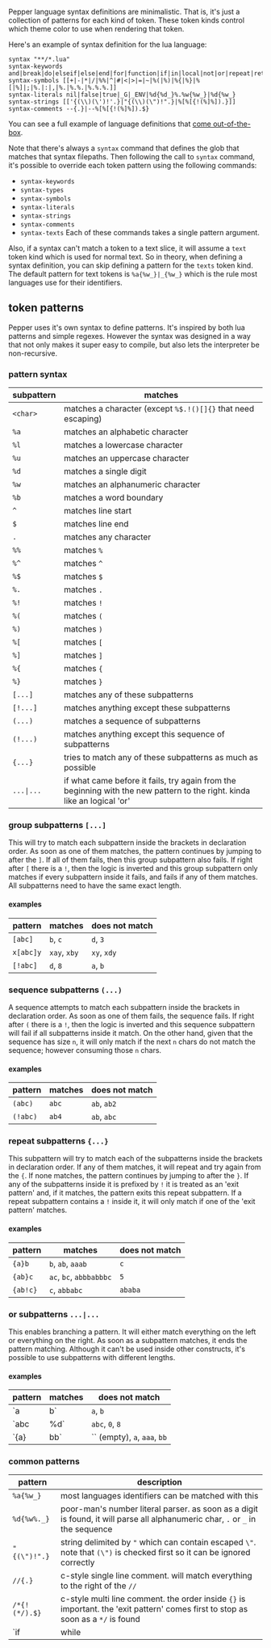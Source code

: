 <!-- {% raw %} -->

Pepper language syntax definitions are minimalistic.
That is, it's just a collection of patterns for each kind of token.
These token kinds control which theme color to use when rendering that token.

Here's an example of syntax definition for the lua language:

```
syntax "**/*.lua"
syntax-keywords and|break|do|elseif|else|end|for|function|if|in|local|not|or|repeat|return|then|until|while
syntax-symbols [[+|-|*|/|%%|^|#|<|>|=|~|%(|%)|%{|%}|%[|%]|;|%.|:|,|%.|%.%.|%.%.%.]]
syntax-literals nil|false|true|_G|_ENV|%d{%d_}%.%w{%w_}|%d{%w_}
syntax-strings [['{(\\)(\')!'.}|"{(\\)(\")!".}|%[%[{!(%]%]).}]]
syntax-comments --{.}|--%[%[{!(%]%]).$}
```

You can see a full example of language definitions that [come out-of-the-box](default_syntaxes.pepper).

Note that there's always a `syntax` command that defines the glob that matches that syntax filepaths.
Then following the call to `syntax` command, it's possible to override each token pattern using the following commands:
- `syntax-keywords`
- `syntax-types`
- `syntax-symbols`
- `syntax-literals`
- `syntax-strings`
- `syntax-comments`
- `syntax-texts`
Each of these commands takes a single pattern argument.

Also, if a syntax can't match a token to a text slice, it will assume a `text` token kind which is used for normal text.
So in theory, when defining a syntax definition, you can skip defining a pattern for the `texts` token kind.
The default pattern for text tokens is `%a{%w_}|_{%w_}` which is the rule most languages use for their identifiers.

## token patterns
Pepper uses it's own syntax to define patterns. It's inspired by both lua patterns and simple regexes.
However the syntax was designed in a way that not only makes it super easy to compile,
but also lets the interpreter be non-recursive.

### pattern syntax

| subpattern | matches |
| --- | --- |
| `<char>` | matches a character (except `%$.!()[]{}` that need escaping) |
| `%a` | matches an alphabetic character |
| `%l` | matches a lowercase character |
| `%u` | matches an uppercase character |
| `%d` | matches a single digit |
| `%w` | matches an alphanumeric character |
| `%b` | matches a word boundary |
| `^` | matches line start |
| `$` | matches line end |
| `.` | matches any character |
| `%%` | matches `%` |
| `%^` | matches `^` |
| `%$` | matches `$` |
| `%.` | matches `.` |
| `%!` | matches `!` |
| `%(` | matches `(` |
| `%)` | matches `)` |
| `%[` | matches `[` |
| `%]` | matches `]` |
| `%{` | matches `{` |
| `%}` | matches `}` |
| `[...]` | matches any of these subpatterns |
| `[!...]` | matches anything except these subpatterns |
| `(...)` | matches a sequence of subpatterns |
| `(!...)` | matches anything except this sequence of subpatterns |
| `{...}` | tries to match any of these subpatterns as much as possible |
| <code>...&#124;...</code> | if what came before it fails, try again from the beginning with the new pattern to the right. kinda like an logical 'or' |

### group subpatterns `[...]`
This will try to match each subpattern inside the brackets in declaration order.
As soon as one of them matches, the pattern continues by jumping to after the `]`. If all of them fails, then
this group subpattern also fails. If right after `[` there is a `!`, then the logic is inverted and this group
subpattern only matches if every subpattern inside it fails, and fails if any of them matches.
All subpatterns need to have the same exact length.

#### examples

| pattern | matches | does not match |
| --- | --- | --- |
| `[abc]` | `b`, `c` | `d`, `3` |
| `x[abc]y` | `xay`, `xby` | `xy`, `xdy` |
| `[!abc]` | `d`, `8` | `a`, `b` |

### sequence subpatterns `(...)`
A sequence attempts to match each subpattern inside the brackets in declaration order.
As soon as one of them fails, the sequence fails. If right after `(` there is a `!`, then the logic
is inverted and this sequence subpattern will fail if all subpatterns inside it match. On the other hand,
given that the sequence has size `n`, it will only match if the next `n` chars do not match the sequence;
however consuming those `n` chars.

#### examples

| pattern | matches | does not match |
| --- | --- | --- |
| `(abc)` | `abc` | `ab`, `ab2` |
| `(!abc)` | `ab4` | `ab`, `abc` |

### repeat subpatterns `{...}`
This subpattern will try to match each of the subpatterns inside the brackets in declaration order. If any
of them matches, it will repeat and try again from the `{`. If none matches, the pattern continues by jumping
to after the `}`. If any of the subpatterns inside it is prefixed by `!` it is treated as an 'exit pattern'
and, if it matches, the pattern exits this repeat subpattern. If a repeat subpattern contains a `!` inside it,
it will only match if one of the 'exit pattern' matches.

#### examples

| pattern | matches | does not match |
| --- | --- | --- |
| `{a}b` | `b`, `ab`, `aaab` | `c` |
| `{ab}c` | `ac`, `bc`, `abbbabbbc` | `5` |
| `{ab!c}` | `c`, `abbabc` | `ababa` |

### or subpatterns `...|...`
This enables branching a pattern. It will either match everything on the left or everything on the right.
As soon as a subpattern matches, it ends the pattern matching. Although it can't be used inside other constructs,
it's possible to use subpatterns with different lengths.

#### examples

| pattern | matches | does not match |
| --- | --- | --- |
| `a|b` | `a`, `b` | `c` |
| `abc|%d` | `abc`, `0`, `8` | `!`, `ab` |
| `{a}|bb` | `` (empty), `a`, `aaa`, `bb` | `b`, `c` |

### common patterns

| pattern | description |
| --- | --- |
| `%a{%w_}` | most languages identifiers can be matched with this |
| `%d{%w%._}` | poor-man's number literal parser. as soon as a digit is found, it will parse all alphanumeric char, `.` or `_` in the sequence |
| `"{(\")!".}` | string delimited by `"` which can contain escaped `\"`. note that `(\")` is checked first so it can be ignored correctly |
| `//{.}` | c-style single line comment. will match everything to the right of the `//` |
| `/*{!(*/).$}` | c-style multi line comment. the order inside `{}` is important. the 'exit pattern' comes first to stop as soon as a `*/` is found |
| `if|while|for` | tries to match against several keywords |

<!-- {% endraw %} -->
